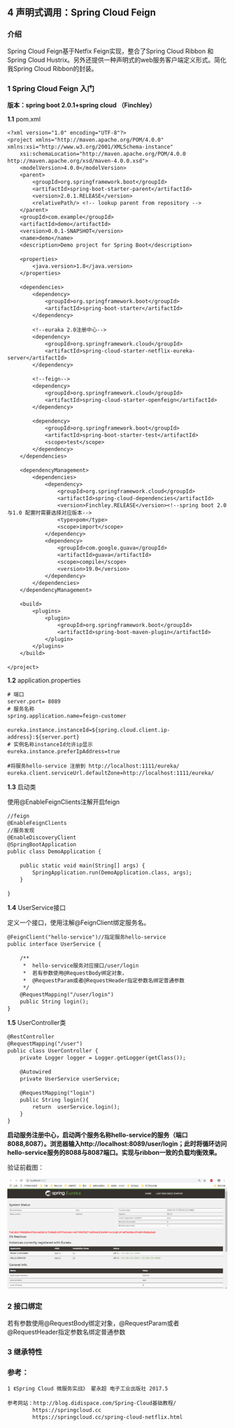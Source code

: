 ## 4 声明式调用：Spring Cloud Feign

### 介绍

Spring Cloud Feign基于Netfix Feign实现，整合了Spring Cloud Ribbon 和Spring Cloud Hustrix。另外还提供一种声明式的web服务客户端定义形式。简化我Spring Cloud Ribbon的封装。

### 1 Spring Cloud Feign 入门

**版本：spring boot 2.0.1+spring cloud （Finchley）**

**1.1** pom.xml

	<?xml version="1.0" encoding="UTF-8"?>
	<project xmlns="http://maven.apache.org/POM/4.0.0" xmlns:xsi="http://www.w3.org/2001/XMLSchema-instance"
		xsi:schemaLocation="http://maven.apache.org/POM/4.0.0 http://maven.apache.org/xsd/maven-4.0.0.xsd">
		<modelVersion>4.0.0</modelVersion>
		<parent>
			<groupId>org.springframework.boot</groupId>
			<artifactId>spring-boot-starter-parent</artifactId>
			<version>2.0.1.RELEASE</version>
			<relativePath/> <!-- lookup parent from repository -->
		</parent>
		<groupId>com.example</groupId>
		<artifactId>demo</artifactId>
		<version>0.0.1-SNAPSHOT</version>
		<name>demo</name>
		<description>Demo project for Spring Boot</description>
	
		<properties>
			<java.version>1.8</java.version>
		</properties>
	
		<dependencies>
			<dependency>
				<groupId>org.springframework.boot</groupId>
				<artifactId>spring-boot-starter</artifactId>
			</dependency>
	
			<!--euraka 2.0注册中心-->
			<dependency>
				<groupId>org.springframework.cloud</groupId>
				<artifactId>spring-cloud-starter-netflix-eureka-server</artifactId>
			</dependency>
	
			<!--feign-->
			<dependency>
				<groupId>org.springframework.cloud</groupId>
				<artifactId>spring-cloud-starter-openfeign</artifactId>
			</dependency>
	
			<dependency>
				<groupId>org.springframework.boot</groupId>
				<artifactId>spring-boot-starter-test</artifactId>
				<scope>test</scope>
			</dependency>
		</dependencies>
	
		<dependencyManagement>
			<dependencies>
				<dependency>
					<groupId>org.springframework.cloud</groupId>
					<artifactId>spring-cloud-dependencies</artifactId>
					<version>Finchley.RELEASE</version><!--spring boot 2.0 与1.0 配置时需要选择对应版本-->
					<type>pom</type>
					<scope>import</scope>
				</dependency>
				<dependency>
					<groupId>com.google.guava</groupId>
					<artifactId>guava</artifactId>
					<scope>compile</scope>
					<version>19.0</version>
				</dependency>
			</dependencies>
		</dependencyManagement>
	
		<build>
			<plugins>
				<plugin>
					<groupId>org.springframework.boot</groupId>
					<artifactId>spring-boot-maven-plugin</artifactId>
				</plugin>
			</plugins>
		</build>
	
	</project>

**1.2** application.properties

	# 端口
	server.port= 8089
	# 服务名称
	spring.application.name=feign-customer
	
	eureka.instance.instanceId=${spring.cloud.client.ip-address}:${server.port}
	# 实例名称instanceId允许ip显示
	eureka.instance.preferIpAddress=true
	
	#将服务hello-service 注册到 http://localhost:1111/eureka/
	eureka.client.serviceUrl.defaultZone=http://localhost:1111/eureka/

**1.3** 启动类

使用@EnableFeignClients注解开启feign

	//feign
	@EnableFeignClients
	//服务发现
	@EnableDiscoveryClient
	@SpringBootApplication
	public class DemoApplication {
	
		public static void main(String[] args) {
			SpringApplication.run(DemoApplication.class, args);
		}
	
	}

**1.4** UserService接口

定义一个接口，使用注解@FeignClient绑定服务名。

	@FeignClient("hello-service")//指定服务hello-service
	public interface UserService {
	
	    /**
	     *  hello-service服务对应接口/user/login
	     *  若有参数使用@RequestBody绑定对象，
	     *  @RequestParam或者@RequestHeader指定参数名绑定普通参数
	     */
	    @RequestMapping("/user/login")
	    public String login();
	}

**1.5** UserController类

	@RestController
	@RequestMapping("/user")
	public class UserController {
	    private Logger logger = Logger.getLogger(getClass());
	
	    @Autowired
	    private UserService userService;
	
	    @RequestMapping("login")
	    public String login(){
	        return  userService.login();
	    }
	}

**启动服务注册中心，启动两个服务名称hello-service的服务（端口8088,8087）。浏览器输入http://localhost:8089/user/login；此时将循环访问hello-service服务的8088与8087端口。实现与ribbon一致的负载均衡效果。**

验证前截图：

![Alt text](./images/feign/initial.PNG)

### 2 接口绑定

若有参数使用@RequestBody绑定对象，@RequestParam或者@RequestHeader指定参数名绑定普通参数

### 3 继承特性


### 参考：

	1 《Spring Cloud 微服务实战》 翟永超 电子工业出版社 2017.5

    参考网站：http://blog.didispace.com/Spring-Cloud基础教程/
			https://springcloud.cc
			https://springcloud.cc/spring-cloud-netflix.html